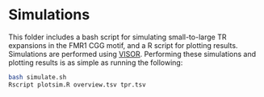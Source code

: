 # Simulations

This folder includes a bash script for simulating small-to-large TR expansions in the FMR1 CGG motif, and a R script for plotting results. Simulations are performed using [VISOR](https://github.com/davidebolo1993/VISOR). Performing these simulations and plotting results is as simple as running the following: 

``` bash
bash simulate.sh
Rscript plotsim.R overview.tsv tpr.tsv
```
